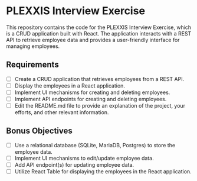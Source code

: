 # PLEXXIS Interview Exercise

This repository contains the code for the PLEXXIS Interview Exercise, which is a CRUD application built with React. The application interacts with a REST API to retrieve employee data and provides a user-friendly interface for managing employees.

## Requirements
- [ ] Create a CRUD application that retrieves employees from a REST API.
- [ ] Display the employees in a React application.
- [ ] Implement UI mechanisms for creating and deleting employees.
- [ ] Implement API endpoints for creating and deleting employees.
- [ ] Edit the README.md file to provide an explanation of the project, your efforts, and other relevant information.

## Bonus Objectives
- [ ] Use a relational database (SQLite, MariaDB, Postgres) to store the employee data.
- [ ] Implement UI mechanisms to edit/update employee data.
- [ ] Add API endpoint(s) for updating employee data.
- [ ] Utilize React Table for displaying the employees in the React application.
